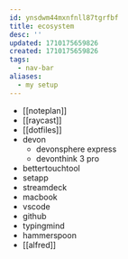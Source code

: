 ```yaml
---
id: ynsdwm44mxnfnll87tgrfbf
title: ecosystem
desc: ''
updated: 1710175659826
created: 1710175659826
tags:
  - nav-bar
aliases:
  - my setup
---
```

- [[noteplan]]
- [[raycast]]
- [[dotfiles]]
- devon
	- devonsphere express 
	- devonthink 3 pro
- bettertouchtool 
- setapp 
- streamdeck 
- macbook 
- vscode 
- github 
- typingmind
- hammerspoon 
- [[alfred]]
